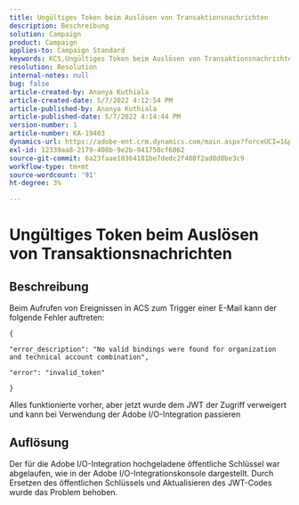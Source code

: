 ```yaml
---
title: Ungültiges Token beim Auslösen von Transaktionsnachrichten
description: Beschreibung
solution: Campaign
product: Campaign
applies-to: Campaign Standard
keywords: KCS,Ungültiges Token beim Auslösen von Transaktionsnachrichten
resolution: Resolution
internal-notes: null
bug: false
article-created-by: Ananya Kuthiala
article-created-date: 5/7/2022 4:12:54 PM
article-published-by: Ananya Kuthiala
article-published-date: 5/7/2022 4:14:44 PM
version-number: 1
article-number: KA-19403
dynamics-url: https://adobe-ent.crm.dynamics.com/main.aspx?forceUCI=1&pagetype=entityrecord&etn=knowledgearticle&id=c8669289-20ce-ec11-a7b5-0022480a8e40
exl-id: 12339aa8-2179-408b-9e2b-941750cf6062
source-git-commit: 6a23faae10364181be7dedc2f408f2ad8d8be3c9
workflow-type: tm+mt
source-wordcount: '91'
ht-degree: 3%

---
```


# Ungültiges Token beim Auslösen von Transaktionsnachrichten

## Beschreibung


Beim Aufrufen von Ereignissen in ACS zum Trigger einer E-Mail kann der folgende Fehler auftreten:

```
{

"error_description": "No valid bindings were found for organization and technical account combination",

"error": "invalid_token"

}
```

Alles funktionierte vorher, aber jetzt wurde dem JWT der Zugriff verweigert und kann bei Verwendung der Adobe I/O-Integration passieren


## Auflösung


Der für die Adobe I/O-Integration hochgeladene öffentliche Schlüssel war abgelaufen, wie in der Adobe I/O-Integrationskonsole dargestellt. Durch Ersetzen des öffentlichen Schlüssels und Aktualisieren des JWT-Codes wurde das Problem behoben.
